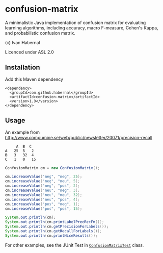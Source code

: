# confusion-matrix

A minimalistic Java implementation of confusion matrix for evaluating learning algorithms, including accuracy, macro F-measure, Cohen's Kappa, and probabilistic confusion matrix.

(c) Ivan Habernal

Licenced under ASL 2.0

## Installation

Add this Maven dependency

```
<dependency>
  <groupId>com.github.habernal</groupId>
  <artifactId>confusion-matrix</artifactId>
  <version>1.0</version>
</dependency>
```

## Usage

An example from http://www.compumine.se/web/public/newsletter/20071/precision-recall

```
     A  B  C
A  	25 	5 	2
B  	3 	32 	4
C  	1 	0 	15
```

```java
ConfusionMatrix cm = new ConfusionMatrix();

cm.increaseValue("neg", "neg", 25);
cm.increaseValue("neg", "neu", 5);
cm.increaseValue("neg", "pos", 2);
cm.increaseValue("neu", "neg", 3);
cm.increaseValue("neu", "neu", 32);
cm.increaseValue("neu", "pos", 4);
cm.increaseValue("pos", "neg", 1);
cm.increaseValue("pos", "pos", 15);

System.out.println(cm);
System.out.println(cm.printLabelPrecRecFm());
System.out.println(cm.getPrecisionForLabels());
System.out.println(cm.getRecallForLabels());
System.out.println(cm.printNiceResults());
```

For other examples, see the JUnit Test in [`ConfusionMatrixTest`](https://github.com/habernal/confusion-matrix/blob/master/src/test/java/com/github/habernal/confusionmatrix/ConfusionMatrixTest.java) class.
